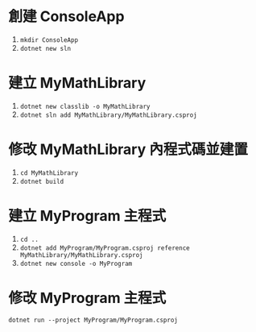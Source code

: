 # 創建 ConsoleApp

1. `mkdir ConsoleApp`
2. `dotnet new sln`

# 建立 MyMathLibrary

1. `dotnet new classlib -o MyMathLibrary`
2. `dotnet sln add MyMathLibrary/MyMathLibrary.csproj`

# 修改 MyMathLibrary 內程式碼並建置

1. `cd MyMathLibrary`
2. `dotnet build`

# 建立 MyProgram 主程式

1. `cd ..`
2. `dotnet add MyProgram/MyProgram.csproj reference MyMathLibrary/MyMathLibrary.csproj`
2. `dotnet new console -o MyProgram`

# 修改 MyProgram 主程式

`dotnet run --project MyProgram/MyProgram.csproj`